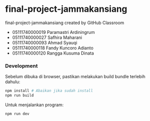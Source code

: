 # final-project-jammakansiang
final-project-jammakansiang created by GitHub Classroom

* 05111740000019 Paramastri Ardiningrum
* 05111740000027 Safhira Maharani
* 05111740000093 Ahmad Syauqi
* 05111740000118 Fandy Kuncoro Adianto
* 05111740000120 Rangga Kusuma Dinata

### Development
Sebelum dibuka di browser, pastikan melakukan build bundle terlebih dahulu:
```bash
npm install # Abaikan jika sudah install
npm run build
```
Untuk menjalankan program:
```bash
npm run dev
```